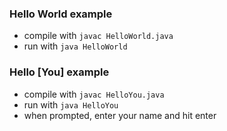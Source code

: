 ### Hello World example
* compile with `javac HelloWorld.java`
* run with `java HelloWorld`

### Hello [You] example
* compile with `javac HelloYou.java`
* run with `java HelloYou`
* when prompted, enter your name and hit enter
